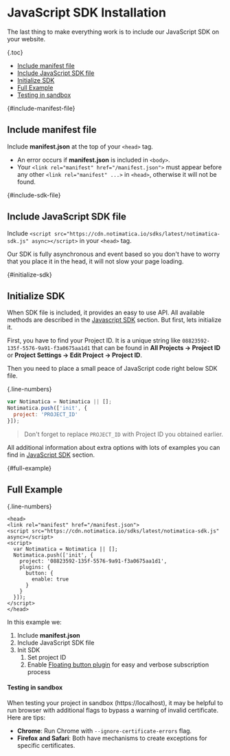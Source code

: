 # JavaScript SDK Installation

The last thing to make everything work is to include our JavaScript SDK on your website.

{.toc}
* [Include manifest file](#include-manifest-file)
* [Include JavaScript SDK file](#include-sdk-file)
* [Initialize SDK](#initialize-sdk)
* [Full Example](#full-example)
* [Testing in sandbox](#testing-in-sandbox)

{#include-manifest-file}
## Include manifest file

Include **manifest.json** at the top of your `<head>` tag.

* An error occurs if **manifest.json** is included in `<body>`.
* Your `<link rel="manifest" href="/manifest.json">` must appear before any other `<link rel="manifest" ...>` in `<head>`, otherwise it will not be found.

{#include-sdk-file}
## Include JavaScript SDK file

Include `<script src="https://cdn.notimatica.io/sdks/latest/notimatica-sdk.js" async></script>` in your `<head>` tag.

Our SDK is fully asynchronous and event based so you don't have to worry that you place it in the head, it will not slow your page loading.

{#initialize-sdk}
## Initialize SDK

When SDK file is included, it provides an easy to use API. All available methods are described in the [Javascript SDK](/docs/javascript-sdk) section. But first, lets initialize it.

First, you have to find your Project ID. It is a unique string like `08823592-135f-5576-9a91-f3a0675aa1d1` that can be found  in **All Projects → Project ID** or **Project Settings → Edit Project → Project ID**.

Then you need to place a small peace of JavaScript code right below SDK file.

{.line-numbers}
```javascript
var Notimatica = Notimatica || [];
Notimatica.push(['init', {
  project: 'PROJECT_ID'
}]);
```

> Don't forget to replace `PROJECT_ID` with Project ID you obtained earlier.

<!--This is a minimum setup that is needed to make everything work. When your customer will visit your site, he will see automatic prompt to subscribe to notifications. But this way is not user friendly.

Luckily our SDK is flexible enough to give you an easy way to modify or customize default behavior. You can do it by setting additional options in init method like this:

{.line-numbers}
```javascript
var Notimatica = Notimatica || [];
Notimatica.push(['init', {
  project: 'PROJECT_ID',
  autoSubscribe: false
}]);
```

In this example we set autoSubscribe to false, so we say that we don't want SDK prompt users to subscribe automatically, we want to do it manually. -->

<div class="callout callout-info" role="alert">

All additional information about extra options with lots of examples you can find in [JavaScript SDK](/docs/javascript-sdk) section.

</div>

{#full-example}
## Full Example

{.line-numbers}
```markup
<head>
<link rel="manifest" href="/manifest.json">
<script src="https://cdn.notimatica.io/sdks/latest/notimatica-sdk.js" async></script>
<script>
  var Notimatica = Notimatica || [];
  Notimatica.push(['init', {
    project: '08823592-135f-5576-9a91-f3a0675aa1d1',
    plugins: {
      button: {
        enable: true
      }
    }
  }]);
</script>
</head>
```

In this example we:

1. Include **manifest.json**
1. Include JavaScript SDK file
1. Init SDK
    1. Set project ID
    1. Enable [Floating button plugin](/docs/button-plugin) for easy and verbose subscription process

<div class="callout callout-info" role="alert">

#### Testing in sandbox

When testing your project in sandbox (https://localhost), it may be helpful to run browser with additional flags to bypass a warning of invalid certificate. Here are tips:

* **Chrome**: Run Chrome with `--ignore-certificate-errors` flag.
* **Firefox and Safari**: Both have mechanisms to create exceptions for specific certificates.

</div>

